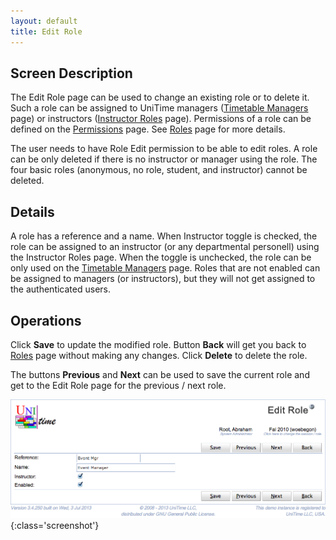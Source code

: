 ```yaml
---
layout: default
title: Edit Role
---
```



## Screen Description


 The Edit Role page can be used to change an existing role or to delete it. Such a role can be assigned to UniTime managers ([Timetable Managers](timetable-managers) page) or instructors ([Instructor Roles](instructor-roles) page). Permissions of a role can be defined on the [Permissions](permissions) page. See [Roles](roles) page for more details.


 The user needs to have Role Edit permission to be able to edit roles. A role can be only deleted if there is no instructor or manager using the role. The four basic roles (anonymous, no role, student, and instructor) cannot be deleted.

## Details


 A role has a reference and a name. When Instructor toggle is checked, the role can be assigned to an instructor (or any departmental personell) using the Instructor Roles page. When the toggle is unchecked, the role can be only used on the [Timetable Managers](timetable-managers) page. Roles that are not enabled can be assigned to managers (or instructors), but they will not get assigned to the authenticated users.

## Operations


 Click **Save** to update the modified role. Button **Back** will get you back to [Roles](roles) page without making any changes. Click **Delete** to delete the role.


 The buttons **Previous** and **Next** can be used to save the current role and get to the Edit Role page for the previous / next role.


![Edit Role](images/edit-role-1.png){:class='screenshot'}
